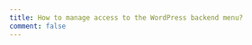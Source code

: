 ```yaml
---
title: How to manage access to the WordPress backend menu?
comment: false
---
```


<UnderDevelopment />